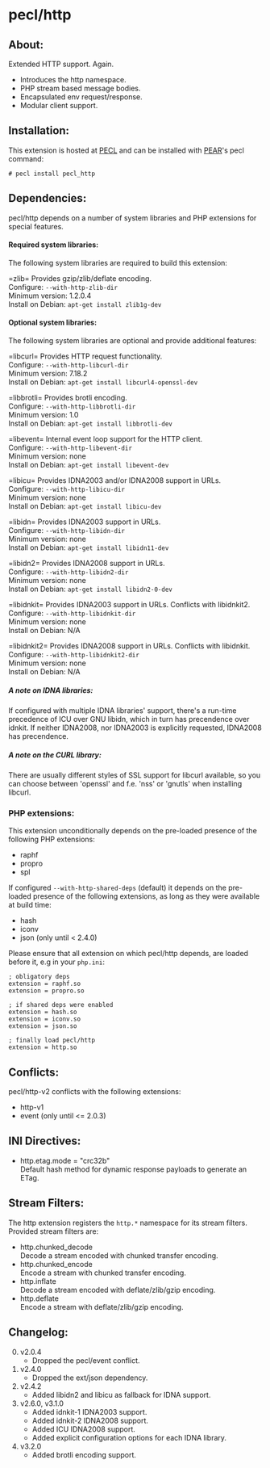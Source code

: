 # pecl/http

## About:

Extended HTTP support. Again.

* Introduces the http namespace.
* PHP stream based message bodies.
* Encapsulated env request/response.
* Modular client support.

## Installation:

This extension is hosted at [PECL](http://pecl.php.net) and can be installed with [PEAR](http://pear.php.net)'s pecl command:

    # pecl install pecl_http

## Dependencies:

pecl/http depends on a number of system libraries and PHP extensions for special features.

#### Required system libraries:

The following system libraries are required to build this extension:

=zlib=
	Provides gzip/zlib/deflate encoding.  
	Configure: `--with-http-zlib-dir`  
	Minimum version: 1.2.0.4  
	Install on Debian: `apt-get install zlib1g-dev`


#### Optional system libraries:

The following system libraries are optional and provide additional features:

=libcurl=
	Provides HTTP request functionality.  
	Configure: `--with-http-libcurl-dir`  
	Minimum version: 7.18.2  
	Install on Debian: `apt-get install libcurl4-openssl-dev`  

=libbrotli=
	Provides brotli encoding.  
	Configure: `--with-http-libbrotli-dir`  
	Minimum version: 1.0  
	Install on Debian: `apt-get install libbrotli-dev`  
 
=libevent=
	Internal event loop support for the HTTP client.  
	Configure: `--with-http-libevent-dir`  
	Minimum version: none  
	Install on Debian: `apt-get install libevent-dev`

=libicu=
	Provides IDNA2003 and/or IDNA2008 support in URLs.  
	Configure: `--with-http-libicu-dir`  
	Minimum version: none  
	Install on Debian: `apt-get install libicu-dev`

=libidn=
	Provides IDNA2003 support in URLs.  
	Configure: `--with-http-libidn-dir`  
	Minimum version: none  
	Install on Debian: `apt-get install libidn11-dev`

=libidn2=
	Provides IDNA2008 support in URLs.  
	Configure: `--with-http-libidn2-dir`  
	Minimum version: none  
	Install on Debian: `apt-get install libidn2-0-dev`

=libidnkit=
	Provides IDNA2003 support in URLs. Conflicts with libidnkit2.  
	Configure: `--with-http-libidnkit-dir`  
	Minimum version: none  
	Install on Debian: N/A

=libidnkit2=
	Provides IDNA2008 support in URLs. Conflicts with libidnkit.  
	Configure: `--with-http-libidnkit2-dir`  
	Minimum version: none  
	Install on Debian: N/A

##### A note on IDNA libraries:

If configured with multiple IDNA libraries' support, there's a run-time precedence of ICU over GNU libidn, which in turn has precendence over idnkit. If neither IDNA2008, nor IDNA2003 is explicitly requested, IDNA2008 has precendence.

##### A note on the CURL library:

There are usually different styles of SSL support for libcurl available, so you can choose between 'openssl' and f.e. 'nss' or 'gnutls' when installing libcurl.

### PHP extensions:

This extension unconditionally depends on the pre-loaded presence of the following PHP extensions:

* raphf
* propro
* spl


If configured ```--with-http-shared-deps``` (default) it depends on the pre-loaded presence of the following extensions, as long as they were available at build time:

* hash
* iconv
* json (only until < 2.4.0)

Please ensure that all extension on which pecl/http depends, are loaded before it, e.g in your `php.ini`:

	; obligatory deps
	extension = raphf.so
	extension = propro.so

	; if shared deps were enabled
	extension = hash.so
	extension = iconv.so
	extension = json.so

	; finally load pecl/http
	extension = http.so

## Conflicts:

pecl/http-v2 conflicts with the following extensions:

* http-v1
* event (only until <= 2.0.3)

## INI Directives:

* http.etag.mode = "crc32b"  
  Default hash method for dynamic response payloads to generate an ETag.

## Stream Filters:

The http extension registers the ```http.*``` namespace for its stream filters. Provided stream filters are:

* http.chunked_decode  
  Decode a stream encoded with chunked transfer encoding.
* http.chunked_encode  
  Encode a stream with chunked transfer encoding.
* http.inflate  
  Decode a stream encoded with deflate/zlib/gzip encoding.
* http.deflate  
  Encode a stream with deflate/zlib/gzip encoding.

## Changelog:

0. v2.0.4
	* Dropped the pecl/event conflict.
0. v2.4.0
	* Dropped the ext/json dependency.
0. v2.4.2
	* Added libidn2 and libicu as fallback for IDNA support.
0. v2.6.0, v3.1.0
	* Added idnkit-1 IDNA2003 support.
	* Added idnkit-2 IDNA2008 support.
	* Added ICU IDNA2008 support.
	* Added explicit configuration options for each IDNA library.
0. v3.2.0
	* Added brotli encoding support.

